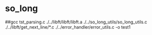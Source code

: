 # so_long
##gcc tst_parsing.c ./../libft/libft/libft.a ./../so_long_utils/so_long_utils.c ./../libft/get_next_line/*.c ./../error_handler/error_utils.c  -o test1
